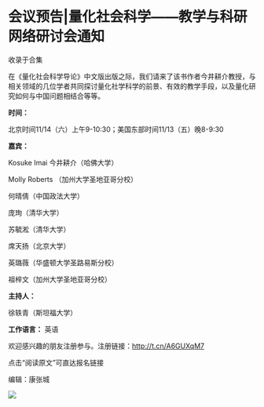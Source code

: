 # 会议预告|量化社会科学——教学与科研网络研讨会通知


收录于合集

在《量化社会科学导论》中文版出版之际，我们请来了该书作者今井耕介教授，与相关领域的几位学者共同探讨量化社学科学的前景、有效的教学手段，以及量化研究如何与中国问题相结合等等。

  

 **时间：**

  

北京时间11/14（六）上午9-10:30；美国东部时间11/13（五）晚8-9:30

  

 **嘉宾：**

  

Kosuke Imai 今井耕介（哈佛大学）

  

Molly Roberts （加州大学圣地亚哥分校）

  

何晴倩（中国政法大学）

  

庞珣（清华大学）

  

苏毓淞（清华大学）

  

席天扬（北京大学）

  

英璐薇（华盛顿大学圣路易斯分校）

  

祖梓文（加州大学圣地亚哥分校）

  

 **主持人：**

  

徐轶青（斯坦福大学）

  

 **工作语言：** 英语

  

欢迎感兴趣的朋友注册参与。注册链接：http://t.cn/A6GUXqM7

  

点击“阅读原文”可直达报名链接

编辑：康张城

  

![](/images/221/2.jpeg)

  

